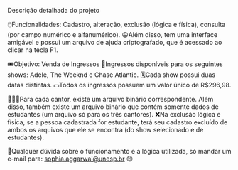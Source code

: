 Descrição detalhada do projeto

🖱️Funcionalidades: Cadastro, alteração, exclusão (lógica e física), consulta (por campo numérico e alfanumérico).
😀Além disso, tem uma interface amigável e possui um arquivo de ajuda criptografado, que é acessado ao clicar na tecla F1.

🎟️Objetivo: Venda de Ingressos
🎤Ingressos disponíveis para os seguintes shows: Adele, The Weeknd e Chase Atlantic.
🗓️Cada show possui duas datas distintas.
💵Todos os ingressos possuem um valor único de R$296,98.

👩🏽‍🎓Para cada cantor, existe um arquivo binário correspondente. Além disso, também existe um arquivo binário que contém somente dados de estudantes (um arquivo só para os três cantores).
❌Na exclusão lógica e física, se a pessoa cadastrada for estudante, terá seu cadastro excluído de ambos os arquivos que ele se encontra (do show selecionado e de estudantes).

📩Qualquer dúvida sobre o funcionamento e a lógica utilizada, só mandar um e-mail para: sophia.aggarwal@unesp.br 😊
